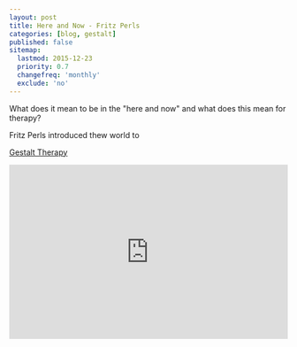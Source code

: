 ```yaml
---
layout: post
title: Here and Now - Fritz Perls
categories: [blog, gestalt]
published: false
sitemap:
  lastmod: 2015-12-23
  priority: 0.7
  changefreq: 'monthly'
  exclude: 'no'
---
```


What does it mean to be in the "<span class="highlight">here and now</span>" and what does this mean for therapy?

Fritz Perls introduced thew world to 


<a href="/gestalt-therapy/" title="Gestalt Therapy">Gestalt Therapy</a> 


<iframe width="100%" height="315" src="https://www.youtube.com/embed/6AAgeT1X5oI" frameborder="0" allowfullscreen></iframe>

